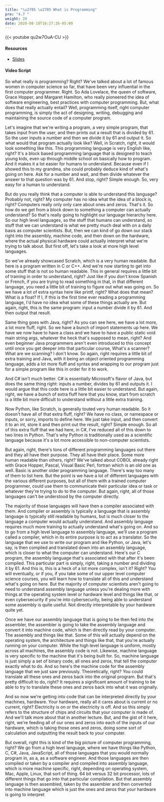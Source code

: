 ```yaml
---
title: "\u2705 \u2705 What is Programming"
pre: "4.7 "
weight: 20
date: 2020-08-10T16:27:26-05:00
---
```


{{< youtube qu2w7OuA-CU >}}

#### Resources

* [Slides](../slides/4-Programing.pdf)

#### Video Script

So what really is programming? Right? We've talked about a lot of famous women in computer science so far, that have been very influential in the first computer programmer. Right. So Ada Lovelace, the queen of software, Grace Hopper, and Margaret Hamilton, who really pioneered the idea of software engineering, best practices with computer programming. But, what does that really actually entail? Well, programming itself, right computer programming, is simply the act of designing, writing, debugging and maintaining the source code of a computer program. 

Let's imagine that we're writing a program, a very simple program, that takes input from the user, and then prints out a result that is divided by 61. So the user inputs a number and then we divide it by 61 and output it. So what would that program actually look like? Well, in Scratch, right, it would look something like this. This programming language is very English like, right? It's a block based programming language that is designed to teach young kids, even up through middle school on basically how to program. And it makes it a lot easier for humans to understand. Because even if I showed this to my grandma, she could probably deduce kind of what's going on here. Ask for a number and wait, and then divide whatever the answer to that question was by 61. And stop, right? Simple enough. So, very easy for a human to understand. 

But do you really think that a computer is able to understand this language? Probably not, right? My computer has no idea what the idea of a block is, right? Computers really only only care about ones and zeros. That's it. So how do we get from a block down to something a computer can actually understand? So that's really going to highlight our language hierarchy here. So our high level languages, so the stuff that humans can understand, so stuff that we can understand is what we pretty much deal with on a daily basis as computer scientists. But, then we can kind of go down our stack right into the assembly, machine code, and then down on the hardware, where the actual physical hardware could actually interpret what we're trying to talk about. But first off, let's take a look at more high level languages. 

So we've already showcased Scratch, which is a very human readable. But here is a program written in C or C++. And we're now starting to get into some stuff that is not so human readable. This in general requires a little bit of training in order to understand, right? Just like if you don't know Spanish or French, if you are trying to read something in that, in that different language, you need a little bit of training to figure out what was going on. So we have a lot of extra syntax here like printf, right? What does that mean? What is a float? If I, if this is the first time ever reading a programming language, I'd have no idea what some of these things actually are. But again, right, this is the same program: input a number divide it by 61. And then output that result. 

Same thing goes with Java, right? As you can see here, we have a lot more, a lot more fluff, right. So we have a bunch of import statements up here. We have we now have to have a class and we have to have a public static void main string args, whatever the heck that's supposed to mean, right? And even beginner Java programmers aren't even introduced to this concept until once you get deeper into that particular course, What's a scanner? What are we scanning? I don't know. So again, right requires a little bit of extra training and Java, with it being an object oriented programming language, adds a lot more fluff and syntax and wrapping to our program just for a simple program like this in order for it to work. 

And C# isn't much better. C# is essentially Microsoft's flavor of Java, but does the same thing right: inputs a number, divides by 61 and outputs it. I would argue that this code here is a little bit easier to understand. But again, right, we have a bunch of extra fluff here that you know, start from scratch is a little bit more difficult to understand without a little extra training. 

Now Python, like Scratch, is generally touted very human readable. So it doesn't have all of that extra fluff, right? We have no class, or namespace or inputs, or sorry, imports to define here. We just take input, and then convert it to an int, store it and then print out the result, right? Simple enough. So all of this extra fluff that we had here, in C#, I've reduced all of this down to two lines in Python. That's why Python is traditionally used as a scientific language because it's a lot more accessible to non-computer scientists. 

But again, right, there's tons of different programming languages out there and they all have their purpose. They all have their place. Some more human readable than others, right? We've talked about COBOL already right with Grace Hopper, Pascal, Visual Basic Perl, fortran which is an old one as well. Basic is another older programming language. There's way too many of them to list here. But the point is we have a lot of different languages with the various different purposes, but all of them with a trained computer programmer, could use them to communicate their particular idea or task or whatever they're trying to do to the computer. But again, right, all of those languages can't be understood by the computer directly. 

The majority of those languages will have then a compiler associated with them. And compiler or assembly is typically a language that is assembly language is typically still readable by humans, but is much closer to the language a computer would actually understand. And assembly language requires much more training to actually understand what's going on. And so to go from a high level language to assembly language, we'll use a program called a compiler, which in its entire purpose is to act as a translator. So the language that we use to write our program and like Python, or Java, let's say, is then compiled and translated down into an assembly language, which is closer to what the computer can understand. Here's our C program, the assembly language that's associated with that after it's been compiled. This particular part is simply, right, taking a number and dividing it by 61. And this is, this is a heck of a lot more complex, isn't it? Right? You will eventually, or if you, if you take some of our upper level computer science courses, you will learn how to translate all of this and understand what's going on here. But the majority of computer scientists aren't going to need to understand assembly language unless you're dealing more with things at the operating system level or hardware level and things like that, or even cybersecurity if you're into cybersecurity, being able to understand some assembly is quite useful. Not directly interpretable by your hardware quite yet. 

Once we have our assembly language that is going to be then fed into the assembler, the assembler is going to take the assembly language and convert it into machine code, which is then directly read by your computer. The assembly and things like that. Some of this will actually depend on the operating system, the architecture and things like that, that you're actually running on your computer. While the high level language is uniform, mostly across all machines, the assembly code is not. Likewise, machine language is very specific to the machine that it's being built for. So, machine language is just simply a set of binary code, all ones and zeros, that tell the computer exactly what to do. And so here's the machine code for the assembly language that we just saw previously. Theoretically, right? You could translate all these ones and zeros back into the original program. But that's pretty difficult to do, right? It requires a significant amount of training to be able to try to translate these ones and zeros back into what it was originally. 

And so now we're getting into code that can be interpreted directly by your machines, hardware. Your hardware, really all it cares about is current or no current, right? Electricity is on or the electricity is off. And so this simply refers to the structure of chips and circuits that your computer is made of. And we'll talk more about that in another lecture. But, and the gist of it here, right, we're feeding all of our ones and zeros into each of the inputs of our hardware, which is taking those ones and zeros, doing some sort of calculation and outputting the result back to your computer. 

But overall, right this is kind of the big picture of computer programming, right? We go from a high level language, where we have things like Python, C, C#, Java, JavaScript, all of those languages that you would normally program in, as a, as a software engineer. And those languages are then compiled or taken by a compiler and compiled into assembly language, which is more machine specific, right, depending on operating system, Mac, Apple, Linux, that sort of thing. 64 bit versus 32 bit processor, lots of different things that go into that particular compilation. But that assembly language is then assembled, taken by the assembler and then converted into machine language which is just the ones and zeros that your hardware is going to interpret 